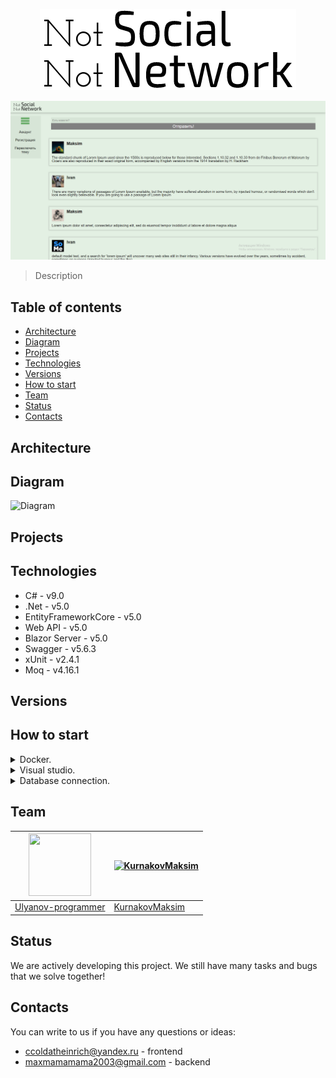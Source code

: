 <div align="center">

![Logo](ImgForReadme/MainImages/Logo.png)

</div>

![MainPage](ImgForReadme/MainImages/MainPageInUI.png)

> Description

## Table of contents
* [Architecture](#architecture)
* [Diagram](#diagram)
* [Projects](#projects)
* [Technologies](#technologies)
* [Versions](#versions)
* [How to start](#how-to-start)
* [Team](#team)
* [Status](#status)
* [Contacts](#contacts)

## Architecture


## Diagram
![Diagram](Docs/ImgForReadme/Diagram.png)

## Projects


## Technologies
* C# - v9.0
* .Net - v5.0
* EntityFrameworkCore - v5.0
* Web API - v5.0
* Blazor Server - v5.0
* Swagger - v5.6.3
* xUnit - v2.4.1
* Moq - v4.16.1

## Versions


## How to start


<details>
    <summary>Docker.</summary>

### Create certificate:
* Create certificate (Edit "YourPassword" to your password)
```
dotnet dev-certs https -ep $env:USERPROFILE\.aspnet\https\NotSocialNetwork.API.pfx -p YourPassword
```
* Set your certificate in secrets
```
dotnet user-secrets set "Kestrel:Certificates:Development:Password" "YourPassword" -p Src/Presentation/NotSocialNetwork.API/
```

### Run docker:
```
docker-compose build
docker-compose up
```

| Application 	    | URL |
|------------------ | -------------------------------------- |
| NotSocialNetwork.API  | https://localhost:5001/swagger/index.html |
| NotSocialNetwork.API  | http://localhost:5000/swagger/index.html |

</details>

<details>
    <summary>Visual studio.</summary>

* In the main root of the project open properties
* Choose Multiple startup projects
* Choose NotSocialNetwork.API (start) and NotSocialNetwork.UI (start), as shown in the screenshot:
![MultipleStartupProjects](ImgForReadme/StartProject/MultipleStartupProjects.png)
* Start project

</details>

<details>
    <summary>Database connection.</summary>
    
You can run the project without a database, as we initially use InMemoryDatabase, but if you need a database, follow the instructions:
* Src / Presentation / NotSocialNetwork.API / Startup.cs change in the ConfigureServices method:

For VS or dotnet commands:
``` csharp
// In-memory database.
//ConfigureInMemoryDatabase(services);
// Real database.
ConfigureProductionServices(services);
// Real database for docker.
//ConfigureProductionServicesForDocker(services);
```
For docker:
``` csharp
// In-memory database.
//ConfigureInMemoryDatabase(services);
// Real database.
//ConfigureProductionServices(services);
// Real database for docker.
ConfigureProductionServicesForDocker(services);
```

* Src / Presentation / NotSocialNetwork.API / Program.cs change in the Main method:
``` csharp
var host = CreateHostBuilder(args).Build();

using (var scope = host.Services.CreateScope())
{
    var services = scope.ServiceProvider;
    var appDbContext = services.GetRequiredService<AppDbContext>();
    DefaultImagesInit.AddTestImage(appDbContext);
}

#region Memory data (Hide if using real database)
//using (var scope = host.Services.CreateScope())
//{
//    var services = scope.ServiceProvider;
//    var appDbContext = services.GetRequiredService<AppDbContext>();
//    TestDataInit.AddTestData(appDbContext);
//}
#endregion

host.Run();
```
* In the main root of the project, open a console (cmd or other)
* Check that you have everything by entering as in the screenshot:
```
dotnet ef
```
![DotnetEf](ImgForReadme/StartProject/DotnetEf.png)

> if something went wrong, read https://docs.microsoft.com/en-us/ef/core/cli/dotnet and return to the previous point

* enter:
```
dotnet ef database update -p .\Src\Infrastructure\NotSocialNetwork.DBContexts\ -s .\Src\Presentation\NotSocialNetwork.API\
```

* Start project

</details>


## Team
<img src="https://avatars.githubusercontent.com/u/66691708" width="100" height="100"/> | [![KurnakovMaksim](https://avatars.githubusercontent.com/u/59327306?v=3&s=100)](https://github.com/KurnakovMaksim)
--- | --- |
[Ulyanov-programmer](https://github.com/Ulyanov-programmer) | [KurnakovMaksim](https://github.com/KurnakovMaksim)

## Status
We are actively developing this project. We still have many tasks and bugs that we solve together!

## Contacts
You can write to us if you have any questions or ideas:
* ccoldatheinrich@yandex.ru - frontend
* maxmamamama2003@gmail.com - backend